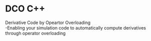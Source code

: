 # DCO C++
Derivative Code by Opeartor Overloading\
-Enabling your simulation code to automatically compute derivatives through operator overloading

